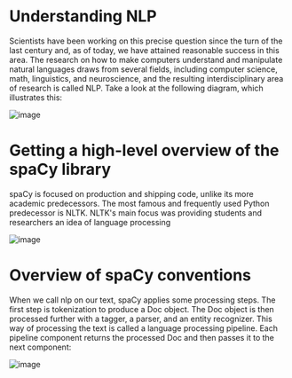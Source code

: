 # Understanding NLP
Scientists have been working on this precise question since the turn of the last century and,
as of today, we have attained reasonable success in this area. The research on how to make
computers understand and manipulate natural languages draws from several fields,
including computer science, math, linguistics, and neuroscience, and the resulting
interdisciplinary area of research is called NLP. Take a look at the following diagram,
which illustrates this:

![image](https://user-images.githubusercontent.com/26960395/136666505-7b85b1ab-b706-453e-af31-422c894a6f7c.png)

 
# Getting a high-level overview of the spaCy library
spaCy is focused on production and shipping code, unlike its more academic 
predecessors. The most famous and frequently used Python predecessor is NLTK. NLTK's 
main focus was providing students and researchers an idea of language processing


![image](https://user-images.githubusercontent.com/26960395/136666641-34fa009b-efdc-40fe-bbc9-558af49834b1.png)


# Overview of spaCy conventions
When we call nlp on our text, spaCy applies some processing steps. The first step is 
tokenization to produce a Doc object. The Doc object is then processed further with a 
tagger, a parser, and an entity recognizer. This way of processing the text is called a 
language processing pipeline. Each pipeline component returns the processed Doc and 
then passes it to the next component:


![image](https://user-images.githubusercontent.com/26960395/136666795-9aa24dce-d81c-4a39-9768-72bc7dcb7c9c.png)
